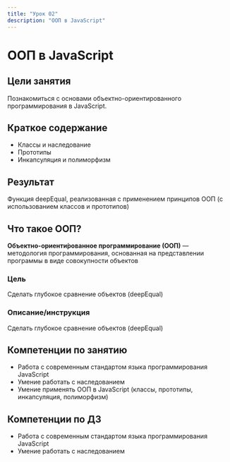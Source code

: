 ```yaml
---
title: "Урок 02"
description: "ООП в JavaScript"
---
```


# ООП в JavaScript

<!-- s -->

## Цели занятия

Познакомиться с основами объектно-ориентированного программирования в JavaScript.

<!-- s -->

## Краткое содержание

- Классы и наследование
- Прототипы
- Инкапсуляция и полиморфизм

<!-- s -->

## Результат

Функция deepEqual, реализованная с применением принципов ООП (с использованием классов и прототипов)

<!-- s -->

## Что такое ООП?

**Объектно-ориенти́рованное программирование (ООП)** — методология программирования, основанная на представлении программы в виде совокупности объектов

<!-- v -->

### Цель

Сделать глубокое сравнение объектов (deepEqual)

<!-- v -->

### Описание/инструкция

Сделать глубокое сравнение объектов (deepEqual)

<!-- s -->

## Компетенции по занятию

- Работа с современным стандартом языка программирования JavaScript
- Умение работать с наследованием
- Умение применять ООП в JavaScript (классы, прототипы, инкапсуляция, полиморфизм)

<!-- s -->

## Компетенции по ДЗ

- Работа с современным стандартом языка программирования JavaScript
- Умение работать с наследованием
